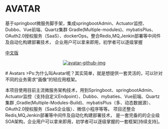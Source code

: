 # AVATAR
基于springboot微服务脚手架，集成springbootAdmin、Actuator监控、Dubbo、Vue前端、Quartz集群 Gradle(Multiple-modules)、mybatisPlus、OAuth2.0授权服务（SaaS）、dockerOps。整合Redis,MQ,Jenkin部署等中间件及自动化构建部署技术， 企业用户可以拿来即用，初学者可以逐级掌握

[中文版](https://github.com/wligang/avatars/blob/master/README_CN.md)

<p align="center">
  <a href="http://avatar.wlgdo.com">
   <img alt="avatar-github-img" src="https://repository-images.githubusercontent.com/182984652/8992b700-7337-11e9-9c04-df8b5f02c21e">
  </a>
</p>
# Avatars
>Ps:为什么叫Avatar呢？其实简单，就是想提供一套灵活的，可以针对不同的业务需求“画像”的轻应用框架。

本项目使用目前主流微服务架构技术，用到Springboot、springbootAdmin、Actuator监控（支持自定义Endpoint）、Dubbo、mybaties、Vue前端、Quartz集群
,Gradle(Multiple-Modules-Build)、mybatisPlus（多、动态数据源）、OAuth2.0授权服务（SaaS企业版）、微信小程序等等。
项目还整合Redis,MQ,Jenkin部署等中间件及自动化构建部署技术，
是一套完备的的企业级SOA架构，企业用户可以拿来即用，初学者可以逐级掌握的一套框架[持续支持]。
